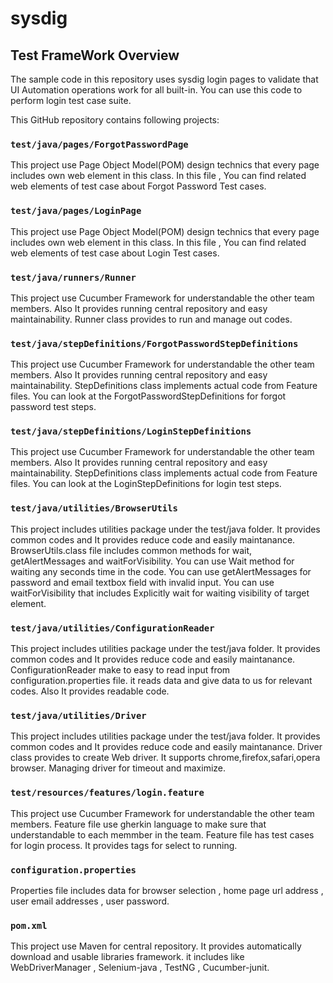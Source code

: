 # sysdig
## Test FrameWork Overview
The sample code in this repository uses sysdig login pages to validate that UI Automation operations work for all built-in. You can use this code to perform login test case suite.

This GitHub repository contains following projects:

### `test/java/pages/ForgotPasswordPage`

This project use Page Object Model(POM) design technics that every page includes own web element in this class. 
In this file , You can find related web elements of test case about Forgot Password Test cases.

### `test/java/pages/LoginPage`

This project use Page Object Model(POM) design technics that every page includes own web element in this class. 
In this file , You can find related web elements of test case about Login Test cases.

### `test/java/runners/Runner`

This project use Cucumber Framework for understandable the other team members. Also It provides running central repository and easy maintainability.
Runner class provides to run and manage out codes.

### `test/java/stepDefinitions/ForgotPasswordStepDefinitions`

This project use Cucumber Framework for understandable the other team members. Also It provides running central repository and easy maintainability.
StepDefinitions class implements actual code from Feature files.
You can look at the ForgotPasswordStepDefinitions for forgot password test steps. 

### `test/java/stepDefinitions/LoginStepDefinitions`

This project use Cucumber Framework for understandable the other team members. Also It provides running central repository and easy maintainability.
StepDefinitions class implements actual code from Feature files.
You can look at the LoginStepDefinitions for login test steps. 

### `test/java/utilities/BrowserUtils`

This project includes utilities package under the test/java folder. It provides common codes and It provides reduce code and easily maintanance.
BrowserUtils.class file includes common methods for wait, getAlertMessages and waitForVisibility.
You can use Wait method for waiting any seconds time in the code. 
You can use getAlertMessages for password and email textbox field with invalid input.
You can use waitForVisibility that includes Explicitly wait for waiting visibility of target element.

### `test/java/utilities/ConfigurationReader`

This project includes utilities package under the test/java folder. It provides common codes and It provides reduce code and easily maintanance.
ConfigurationReader make to easy to read input from configuration.properties file. it reads data and give data to us for relevant codes.
Also It provides readable code.

### `test/java/utilities/Driver`

This project includes utilities package under the test/java folder. It provides common codes and It provides reduce code and easily maintanance.
Driver class provides to create Web driver. It supports chrome,firefox,safari,opera browser. Managing driver for timeout and maximize.

### `test/resources/features/login.feature`

This project use Cucumber Framework for understandable the other team members. Feature file use gherkin language to make sure that understandable to each memmber in the team.
Feature file has test cases for login process. It provides tags for select to running.


### `configuration.properties`

Properties file includes data for browser selection , home page url address , user email addresses , user password.

### `pom.xml`

This project use Maven for central repository. It provides automatically download and usable libraries framework.
it includes like WebDriverManager , Selenium-java , TestNG , Cucumber-junit.

